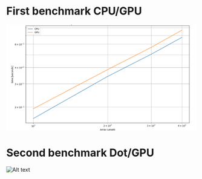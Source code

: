 # First benchmark CPU/GPU

![Alt text](./bench1-50millones.png "a title")

# Second benchmark Dot/GPU
![Alt text](./bench1-50millones(Dot-GPU).png "a title")